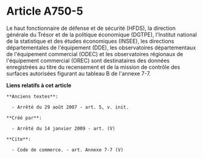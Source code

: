 # Article A750-5

Le haut fonctionnaire de défense et de sécurité (HFDS), la direction générale du Trésor et de la politique économique
(DGTPE), l'Institut national de la statistique et des études économiques (INSEE), les directions départementales de
l'équipement (DDE), les observatoires départementaux de l'équipement commercial (ODEC) et les observatoires régionaux de
l'équipement commercial (OREC) sont destinataires des données enregistrées au titre du recensement et de la mission de
contrôle des surfaces autorisées figurant au tableau B de l'annexe 7-7.

**Liens relatifs à cet article**

	**Anciens textes**:

	  - Arrêté du 29 août 2007 - art. 5, v. init.

	**Créé par**:

	  - Arrêté du 14 janvier 2009 - art. (V)

	**Cite**:

	  - Code de commerce. - art. Annexe 7-7 (V)
